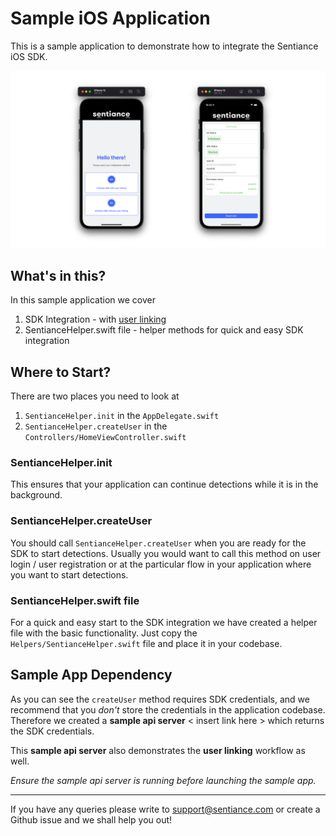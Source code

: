 # Sample iOS Application

This is a sample application to demonstrate how to integrate the Sentiance iOS SDK.

![](./docs/screenshot.png)

## What's in this?

In this sample application we cover 

1. SDK Integration - with [user linking](https://docs.sentiance.com/important-topics/user-linking-2.0)
1. SentianceHelper.swift file - helper methods for quick and easy SDK integration

## Where to Start?

There are two places you need to look at 

1. `SentianceHelper.init` in the `AppDelegate.swift`
1. `SentianceHelper.createUser` in the `Controllers/HomeViewController.swift`

### SentianceHelper.init

This ensures that your application can continue detections while it is in the background.

### SentianceHelper.createUser

You should call `SentianceHelper.createUser` when you are ready for the SDK to start detections. Usually you would want to call this method on user login / user registration or at the particular flow in your application where you want to start detections.

### SentianceHelper.swift file

For a quick and easy start to the SDK integration we have created a helper file with the basic functionality. Just copy the `Helpers/SentianceHelper.swift` file and place it in your codebase.

## Sample App Dependency

As you can see the `createUser` method requires SDK credentials, and we recommend that you _don't_ store the credentials in the application codebase. Therefore we created a **sample api server** < insert link here > which returns the SDK credentials. 

This **sample api server** also demonstrates the **user linking** workflow as well.

_Ensure the sample api server is running before launching the sample app._

----

If you have any queries please write to support@sentiance.com or create a Github issue and we shall help you out!
